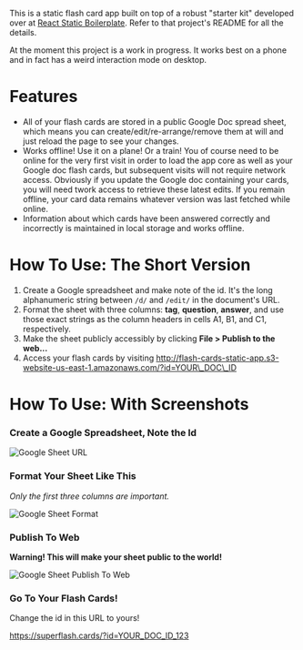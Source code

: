 This is a static flash card app built on top of a robust "starter kit"
developed over at [React Static
Boilerplate](https://github.com/koistya/react-static-boilerplate). Refer to that
project's README for all the details.

At the moment this project is a work in progress. It works best on a phone and in fact has a weird interaction mode on desktop.

# Features
- All of your flash cards are stored in a public Google Doc spread sheet, which
  means you can create/edit/re-arrange/remove them at will and just reload the
  page to see your changes.
- Works offline! Use it on a plane! Or a train! You of course need to be online
  for the very first visit in order to load the app core as well as your Google
  doc flash cards, but subsequent visits will not require network access.
  Obviously if you update the Google doc containing your cards, you will need
  twork access to retrieve these latest edits. If you remain offline, your
  card data remains whatever version was last fetched while online.
- Information about which cards have been answered correctly and incorrectly is
  maintained in local storage and works offline.

# How To Use: The Short Version

1. Create a Google spreadsheet and make note of the id. It's the long
   alphanumeric string between `/d/` and `/edit/` in the document's URL.
2. Format the sheet with three columns: **tag**, **question**, **answer**, and
   use those exact strings as the column headers in cells A1, B1, and C1,
   respectively.
3. Make the sheet publicly accessibly by clicking **File > Publish to the
   web...**
4. Access your flash cards by visiting http://flash-cards-static-app.s3-website-us-east-1.amazonaws.com/?id=YOUR\_DOC\_ID
   
 <!--
 https://superflash.cards?id=YOUR_DOC_ID
 -->


# How To Use: With Screenshots
### Create a Google Spreadsheet, Note the Id

![Google Sheet URL](https://pd93f014.s3.amazonaws.com/google-doc-id-1.svg)

### Format Your Sheet Like This
_Only the first three columns are important._

![Google Sheet Format](https://pd93f014.s3.amazonaws.com/google-doc-publish-to-web-screenshot-1.png)

### Publish To Web
**Warning! This will make your sheet public to the world!**

![Google Sheet Publish To Web](https://pd93f014.s3.amazonaws.com/google-doc-publish-to-web-screenshot.png)

### Go To Your Flash Cards!

Change the id in this URL to yours!

https://superflash.cards/?id=YOUR_DOC_ID_123
